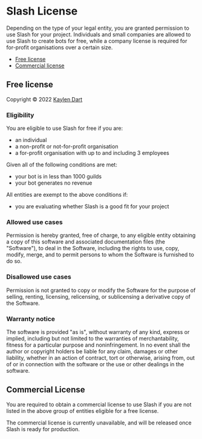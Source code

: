 # Slash License

Depending on the type of your legal entity, you are granted permission to use Slash for your project. Individuals and small companies are allowed to use Slash to create bots for free, while a company license is required for for-profit organisations over a certain size.

- [Free license](#free-license)
- [Commercial license](#commercial-license)

## Free license

Copyright © 2022 [Kaylen Dart](https://skzr.dev)

### Eligibility

You are eligible to use Slash for free if you are:

- an individual
- a non-profit or not-for-profit organisation
- a for-profit organisation with up to and including 3 employees

Given all of the following conditions are met:

- your bot is in less than 1000 guilds
- your bot generates no revenue

All entities are exempt to the above conditions if:

- you are evaluating whether Slash is a good fit for your project

### Allowed use cases

Permission is hereby granted, free of charge, to any eligible entity obtaining a copy of this software and associated documentation files (the "Software"), to deal in the Software, including the rights to use, copy, modify, merge, and to permit persons to whom the Software is furnished to do so.

### Disallowed use cases

Permission is not granted to copy or modify the Software for the purpose of selling, renting, licensing, relicensing, or sublicensing a derivative copy of the Software.

### Warranty notice

The software is provided "as is", without warranty of any kind, express or implied, including but not limited to the warranties of merchantability, fitness for a particular purpose and noninfringement. In no event shall the author or copyright holders be liable for any claim, damages or other liability, whether in an action of contract, tort or otherwise, arising from, out of or in connection with the software or the use or other dealings in the software.

## Commercial License

You are required to obtain a commercial license to use Slash if you are not listed in the above group of entities eligible for a free license.

The commercial license is currently unavailable, and will be released once Slash is ready for production.
